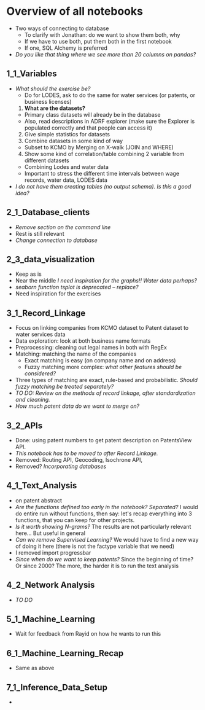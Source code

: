 # Overview of all notebooks
- Two ways of connecting to database
  + To clarify with Jonathan: do we want to show them both, why
  + If we have to use both, put them both in the first notebook
  + If one, SQL Alchemy is preferred
- *Do you like that thing where we see more than 20 columns on pandas?*

## 1_1_Variables
- *What should the exercise be?*
  + Do for LODES, ask to do the same for water services (or patents, or business licenses)
  1. __What are the datasets?__
    + Primary class datasets will already be in the database
    + Also, read descriptions in ADRF explorer (make sure the Explorer is populated correctly and that people can access it)
  2. Give simple statistics for datasets
  3. Combine datasets in some kind of way
    + Subset to KCMO by Merging on X-walk (JOIN and WHERE)
  4. Show some kind of correlation/table combining 2 variable from different datasets
    + Combining Lodes and water data
  - Important to stress the different time intervals between wage records, water data, LODES data
- *I do not have them creating tables (no output schema). Is this a good idea?*

## 2_1_Database_clients
- *Remove section on the command line*
- Rest is still relevant
- *Change connection to database*

## 2_3_data_visualization
- Keep as is
- Near the middle *I need inspiration for the graphs!! Water data perhaps?*
- *seaborn function tsplot is deprecated – replace?*
- Need inspiration for the exercises

## 3_1_Record_Linkage
- Focus on linking companies from KCMO dataset to Patent dataset to water services data
- Data exploration: look at both business name formats
- Preprocessing: cleaning out legal names in both with RegEx
- Matching: matching the name of the companies
  + Exact matching is easy (on company name and on address)
  + Fuzzy matching more complex: *what other features should be considered?*
- Three types of matching are exact, rule-based and probabilistic. *Should fuzzy matching be treated separately?*
- *TO DO: Review on the methods of record linkage, after standardization and cleaning.*
- *How much patent data do we want to merge on?*

## 3_2_APIs
- Done: using patent numbers to get patent description on PatentsView API.
- *This notebook has to be moved to after Record Linkage.*
- Removed: Routing API, Geocoding, Isochrone API,
- Removed? *Incorporating databases*

## 4_1_Text_Analysis
- on patent abstract
- *Are the functions defined too early in the notebook? Separated?* I would do entire run without functions, then say: let's recap everything into 3 functions, that you can keep for other projects.
- *Is it worth showing N-grams?* The results are not particularly relevant here... But useful in general
- *Can we remove Supervised Learning?* We would have to find a new way of doing it here (there is not the factype variable that we need)
- I removed import progressbar
- *Since when do we want to keep patents?* Since the beginning of time? Or since 2000? The more, the harder it is to run the text analysis


## 4_2_Network Analysis
- *TO DO*

## 5_1_Machine_Learning
- Wait for feedback from Rayid on how he wants to run this

## 6_1_Machine_Learning_Recap
- Same as above

## 7_1_Inference_Data_Setup
-
